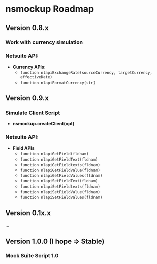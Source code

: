 # nsmockup Roadmap

## Version 0.8.x

### Work with currency simulation

### Netsuite API:
  * __Currency APIs__:
    - `function nlapiExchangeRate(sourceCurrency, targetCurrency, effectiveDate)`
    - `function nlapiFormatCurrency(str)`

## Version 0.9.x

### Simulate Client Script
 - **nsmockup.createClient(opt)**

### Netsuite API:
  * __Field APIs__
    - `function nlapiGetField(fldnam)`
    - `function nlapiGetFieldText(fldnam)`
    - `function nlapiGetFieldtexts(fldnam)`
    - `function nlapiGetFieldValue(fldnam)`
    - `function nlapiGetFieldValues(fldnam)`
    - `function nlapiSetFieldText(fldnam)`
    - `function nlapiSetFieldtexts(fldnam)`
    - `function nlapiSetFieldValue(fldnam)`
    - `function nlapiSetFieldValues(fldnam)`

## Version 0.1x.x
...

## Version 1.0.0 (I hope => Stable)

### Mock Suite Script 1.0